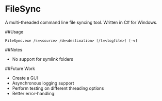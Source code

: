 # FileSync
A multi-threaded command line file syncing tool. Written in C# for Windows.

##Usage
```
FileSync.exe /s=<source> /d=<destination> [/l=<logfile>] [-v]
```
##Notes
- No support for symlink folders

##Future Work
- Create a GUI
- Asynchronous logging support
- Perform testing on different threading options
- Better error-handling
